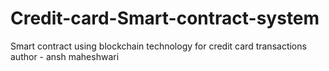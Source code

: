 # Credit-card-Smart-contract-system
Smart contract using blockchain technology for credit card transactions
author - ansh maheshwari
